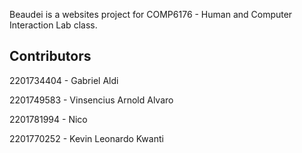 Beaudei is a websites project for COMP6176 - Human and Computer Interaction Lab class.

## Contributors

2201734404 - Gabriel Aldi

2201749583 - Vinsencius Arnold Alvaro

2201781994 - Nico

2201770252 - Kevin Leonardo Kwanti

